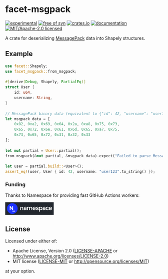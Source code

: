 # facet-msgpack

[![experimental](https://img.shields.io/badge/status-highly%20experimental-orange)](https://github.com/fasterthanlime/facet)
[![free of syn](https://img.shields.io/badge/free%20of-syn-hotpink)](https://github.com/fasterthanlime/free-of-syn)
[![crates.io](https://img.shields.io/crates/v/facet-msgpack.svg)](https://crates.io/crates/facet-msgpack)
[![documentation](https://docs.rs/facet-msgpack/badge.svg)](https://docs.rs/facet-msgpack)
[![MIT/Apache-2.0 licensed](https://img.shields.io/crates/l/facet-msgpack.svg)](./LICENSE)

A crate for deserializing [MessagePack](https://msgpack.org/) data into Shapely structures.

## Example

```rust
use facet::Shapely;
use facet_msgpack::from_msgpack;

#[derive(Debug, Shapely, PartialEq)]
struct User {
    id: u64,
    username: String,
}

// MessagePack binary data (equivalent to {"id": 42, "username": "user123"})
let msgpack_data = [
    0x82, 0xa2, 0x69, 0x64, 0x2a, 0xa8, 0x75, 0x73,
    0x65, 0x72, 0x6e, 0x61, 0x6d, 0x65, 0xa7, 0x75,
    0x73, 0x65, 0x72, 0x31, 0x32, 0x33
];

let mut partial = User::partial();
from_msgpack(&mut partial, &msgpack_data).expect("Failed to parse MessagePack data");

let user = partial.build::<User>();
assert_eq!(user, User { id: 42, username: "user123".to_string() });
```

### Funding

Thanks to Namespace for providing fast GitHub Actions workers:

<a href="https://namespace.so"><img src="./static/namespace-d.svg" height="40"></a>

## License

Licensed under either of:

- Apache License, Version 2.0 ([LICENSE-APACHE](LICENSE-APACHE) or <http://www.apache.org/licenses/LICENSE-2.0>)
- MIT license ([LICENSE-MIT](LICENSE-MIT) or <http://opensource.org/licenses/MIT>)

at your option.
